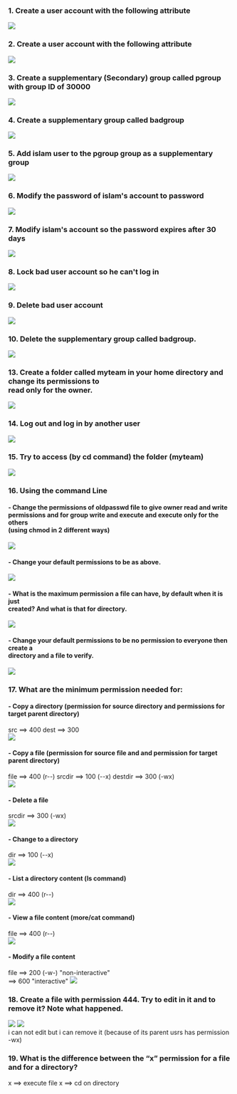 ### 1. Create a user account with the following attribute

<img src="./pics/01.png"/>


### 2. Create a user account with the following attribute

<img src="./pics/02.png"/>

### 3. Create a supplementary (Secondary) group called pgroup with group ID of 30000

<img src="./pics/03.png"/>


### 4. Create a supplementary group called badgroup

<img src="./pics/03.png"/>


### 5. Add islam user to the pgroup group as a supplementary group

<img src="./pics/05.png"/>


### 6. Modify the password of islam's account to password

<img src="./pics/06.png"/>


### 7. Modify islam's account so the password expires after 30 days

<img src="./pics/07.png"/>


### 8. Lock bad user account so he can't log in

<img src="./pics/08.png"/>


### 9. Delete bad user account

<img src="./pics/09.png"/>


### 10. Delete the supplementary group called badgroup.

<img src="./pics/10.png"/>


### 13. Create a folder called myteam in your home directory and change its permissions to <br/> read only for the owner.

<img src="./pics/13.png"/>


### 14. Log out and log in by another user

<img src="./pics/14.png"/>


### 15. Try to access (by cd command) the folder (myteam)

<img src="./pics/15.png"/>


### 16. Using the command Line
####    - Change the permissions of oldpasswd file to give owner read and write<br/>permissions and for group write and execute and execute only for the others<br/>(using chmod in 2 different ways)

<img src="./pics/16.png"/>


####    - Change your default permissions to be as above.

<img src="./pics/16-2.png"/>


####    - What is the maximum permission a file can have, by default when it is just <br>created? And what is that for directory.

<img src="./pics/16-3.png"/>


####    - Change your default permissions to be no permission to everyone then create a <br/> directory and a file to verify.

<img src="./pics/16-4.png"/>


### 17. What are the minimum permission needed for:
####    - Copy a directory (permission for source directory and permissions for target parent directory)

src ==> 400
dest ==> 300<br/>
<img src="./pics/17-1.png"/>

####    - Copy a file (permission for source file and and permission for target parent directory)

file ==> 400 (r--)
srcdir ==> 100 (--x)
destdir ==> 300 (-wx)<br/>
<img src="./pics/17-2.png"/>


####    - Delete a file

srcdir ==> 300 (-wx)<br/>
<img src="./pics/17-3.png"/>


####    - Change to a directory

dir  ==> 100 (--x)<br/>
<img src="./pics/17-4.png"/>


####    - List a directory content (ls command)

dir ==> 400 (r--)<br/>
<img src="./pics/17-5.png"/>


####    - View a file content (more/cat command)

file ==> 400 (r--)<br/>
<img src="./pics/17-6.png"/>


####    - Modify a file content

file ==> 200 (-w-) "non-interactive" <br/> ==> 600 "interactive"
<img src="./pics/17-3.png"/>


### 18. Create a file with permission 444. Try to edit in it and to remove it? Note what happened.

<img src="./pics/18-1.png"/>
<img src="./pics/18-2.png"/><br/>
 i can not edit but i can remove it (because of its parent usrs has permission -wx)

### 19. What is the difference between the “x” permission for a file and for a directory?

x ==> execute file 
x ==> cd on directory 
